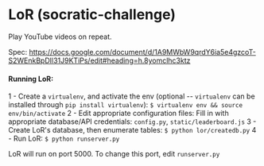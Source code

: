 LoR (socratic-challenge)
======================

Play YouTube videos on repeat.

Spec: https://docs.google.com/document/d/1A9MWbW9qrdY6ia5e4gzcoT-S2WEnkBpDIl31J9KTiPs/edit#heading=h.8yomclhc3ktz

#### Running LoR:

1 - Create a `virtualenv`, and activate the env (optional -- `virtualenv` can be installed through `pip install virtualenv`):
    `$ virtualenv env && source env/bin/activate`
2 - Edit appropriate configuration files: 
    Fill in with appropriate database/API credentials: `config.py`, `static/leaderboard.js`
3 - Create LoR's database, then enumerate tables:
    `$ python lor/createdb.py`
4 - Run LoR:
    `$ python runserver.py`

LoR will run on port 5000. To change this port, edit `runserver.py`
